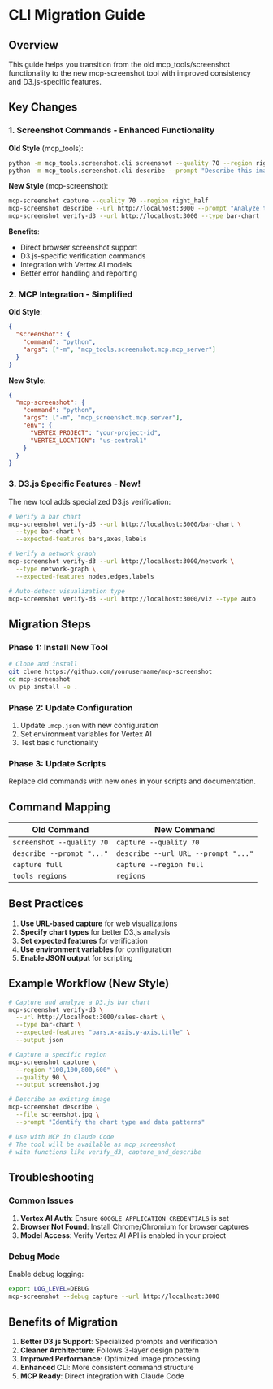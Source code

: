 # CLI Migration Guide

## Overview

This guide helps you transition from the old mcp_tools/screenshot functionality to the new mcp-screenshot tool with improved consistency and D3.js-specific features.

## Key Changes

### 1. Screenshot Commands - Enhanced Functionality

**Old Style** (mcp_tools):
```bash
python -m mcp_tools.screenshot.cli screenshot --quality 70 --region right_half
python -m mcp_tools.screenshot.cli describe --prompt "Describe this image"
```

**New Style** (mcp-screenshot):
```bash
mcp-screenshot capture --quality 70 --region right_half
mcp-screenshot describe --url http://localhost:3000 --prompt "Analyze this D3.js visualization"
mcp-screenshot verify-d3 --url http://localhost:3000 --type bar-chart
```

**Benefits**:
- Direct browser screenshot support
- D3.js-specific verification commands
- Integration with Vertex AI models
- Better error handling and reporting

### 2. MCP Integration - Simplified

**Old Style**:
```json
{
  "screenshot": {
    "command": "python",
    "args": ["-m", "mcp_tools.screenshot.mcp.mcp_server"]
  }
}
```

**New Style**:
```json
{
  "mcp-screenshot": {
    "command": "python",
    "args": ["-m", "mcp_screenshot.mcp.server"],
    "env": {
      "VERTEX_PROJECT": "your-project-id",
      "VERTEX_LOCATION": "us-central1"
    }
  }
}
```

### 3. D3.js Specific Features - New!

The new tool adds specialized D3.js verification:

```bash
# Verify a bar chart
mcp-screenshot verify-d3 --url http://localhost:3000/bar-chart \
  --type bar-chart \
  --expected-features bars,axes,labels

# Verify a network graph
mcp-screenshot verify-d3 --url http://localhost:3000/network \
  --type network-graph \
  --expected-features nodes,edges,labels

# Auto-detect visualization type
mcp-screenshot verify-d3 --url http://localhost:3000/viz --type auto
```

## Migration Steps

### Phase 1: Install New Tool
```bash
# Clone and install
git clone https://github.com/yourusername/mcp-screenshot
cd mcp-screenshot
uv pip install -e .
```

### Phase 2: Update Configuration
1. Update `.mcp.json` with new configuration
2. Set environment variables for Vertex AI
3. Test basic functionality

### Phase 3: Update Scripts
Replace old commands with new ones in your scripts and documentation.

## Command Mapping

| Old Command | New Command |
|------------|-------------|
| `screenshot --quality 70` | `capture --quality 70` |
| `describe --prompt "..."` | `describe --url URL --prompt "..."` |
| `capture full` | `capture --region full` |
| `tools regions` | `regions` |

## Best Practices

1. **Use URL-based capture** for web visualizations
2. **Specify chart types** for better D3.js analysis
3. **Set expected features** for verification
4. **Use environment variables** for configuration
5. **Enable JSON output** for scripting

## Example Workflow (New Style)

```bash
# Capture and analyze a D3.js bar chart
mcp-screenshot verify-d3 \
  --url http://localhost:3000/sales-chart \
  --type bar-chart \
  --expected-features "bars,x-axis,y-axis,title" \
  --output json

# Capture a specific region
mcp-screenshot capture \
  --region "100,100,800,600" \
  --quality 90 \
  --output screenshot.jpg

# Describe an existing image
mcp-screenshot describe \
  --file screenshot.jpg \
  --prompt "Identify the chart type and data patterns"

# Use with MCP in Claude Code
# The tool will be available as mcp_screenshot
# with functions like verify_d3, capture_and_describe
```

## Troubleshooting

### Common Issues

1. **Vertex AI Auth**: Ensure `GOOGLE_APPLICATION_CREDENTIALS` is set
2. **Browser Not Found**: Install Chrome/Chromium for browser captures
3. **Model Access**: Verify Vertex AI API is enabled in your project

### Debug Mode

Enable debug logging:
```bash
export LOG_LEVEL=DEBUG
mcp-screenshot --debug capture --url http://localhost:3000
```

## Benefits of Migration

1. **Better D3.js Support**: Specialized prompts and verification
2. **Cleaner Architecture**: Follows 3-layer design pattern
3. **Improved Performance**: Optimized image processing
4. **Enhanced CLI**: More consistent command structure
5. **MCP Ready**: Direct integration with Claude Code
